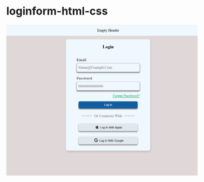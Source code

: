 # loginform-html-css
![ Screenshort](https://github.com/SawairaSial/loginform-html-css/blob/main/form1.png?raw=true)
